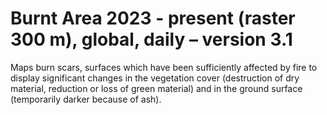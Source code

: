 #  Burnt Area 2023 - present (raster 300 m), global, daily – version 3.1

Maps burn scars, surfaces which have been sufficiently affected by fire to display significant changes in the vegetation cover (destruction of dry material, reduction or loss of green material) and in the ground surface (temporarily darker because of ash).